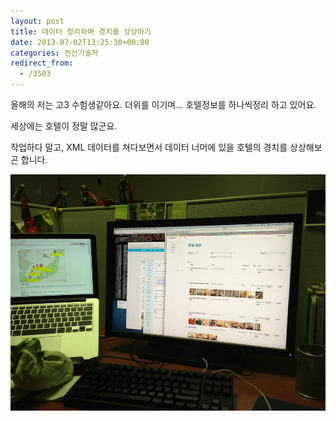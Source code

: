 ```yaml
---
layout: post
title: 데이터 정리하며 경치를 상상하기
date: 2013-07-02T13:25:30+00:00
categories: 전산기술자
redirect_from:
  - /3503
---
```


올해의 저는 고3 수험생같아요. 더위를 이기며... 호텔정보를 하나씩정리 하고 있어요.

세상에는 호텔이 정말 많군요.

작업하다 말고, XML 데이터를 쳐다보면서 데이터 너머에 있을 호텔의 경치를 상상해보곤 합니다.

 

![ ](/assets/media/uploads_2013_07_1004592_10201358713708624_2133289100_n.jpg)
<div id=comments>
</div>
